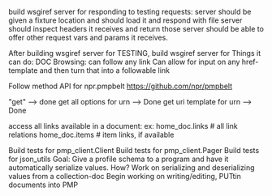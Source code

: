 build wsgiref server for responding to testing requests:
    server should be given a fixture location and should load it and respond with file
    server should inspect headers it receives and return those
    server should be able to offer other request vars and params it receives.

After building wsgiref server for TESTING, build wsgiref server for
    Things it can do:
        DOC Browsing: can follow any link
        Can allow for input on any href-template and then turn that into a followable link


Follow method API for npr.pmpbelt
https://github.com/npr/pmpbelt

"get" --> done
get all options for urn --> Done
get uri template for urn --> Done

access all links available in a document: ex: 
home_doc.links            # all link relations
home_doc.items            # item links, if available


Build tests for pmp_client.Client
Build tests for pmp_client.Pager
Build tests for json_utils
Goal: Give a profile schema to a program and have it automatically serialize values. How?
Work on serializing and deserializing values from a collection-doc
Begin working on writing/editing, PUTtin documents into PMP

